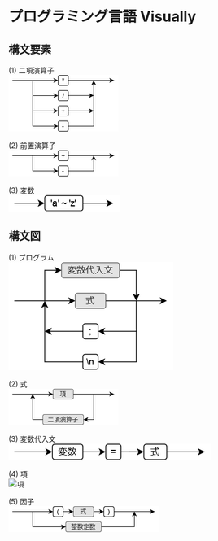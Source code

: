 # プログラミング言語 Visually

## 構文要素

(1) 二項演算子  
![二項演算子](SyntaxDiagram/%E4%BA%8C%E9%A0%85%E6%BC%94%E7%AE%97%E5%AD%90.png)

(2) 前置演算子  
![前置演算子](SyntaxDiagram/%E5%89%8D%E7%BD%AE%E6%BC%94%E7%AE%97%E5%AD%90.png)

(3) 変数  
![変数](SyntaxDiagram/%E5%A4%89%E6%95%B0.png)

## 構文図

(1) プログラム  
![プログラム](SyntaxDiagram/%E3%83%97%E3%83%AD%E3%82%B0%E3%83%A9%E3%83%A0.png)

(2) 式  
![式](SyntaxDiagram/%E5%BC%8F.png)

(3) 変数代入文  
![変数代入文](SyntaxDiagram/%E5%A4%89%E6%95%B0%E4%BB%A3%E5%85%A5.png)

(4) 項  
![項](SyntaxDiagram/%E9%A0%85.png)

(5) 因子  
![因子](SyntaxDiagram/%E5%9B%A0%E5%AD%90.png)
